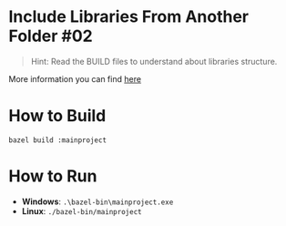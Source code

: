 # Include Libraries From Another Folder #02

> Hint: Read the BUILD files to understand about libraries structure.

More information you can find [here](hsttps://bazel.build/tutorials/cpp-use-cases)

# How to Build

```bazel build :mainproject```

# How to Run

- **Windows**: ```.\bazel-bin\mainproject.exe```
- **Linux**: ```./bazel-bin/mainproject```